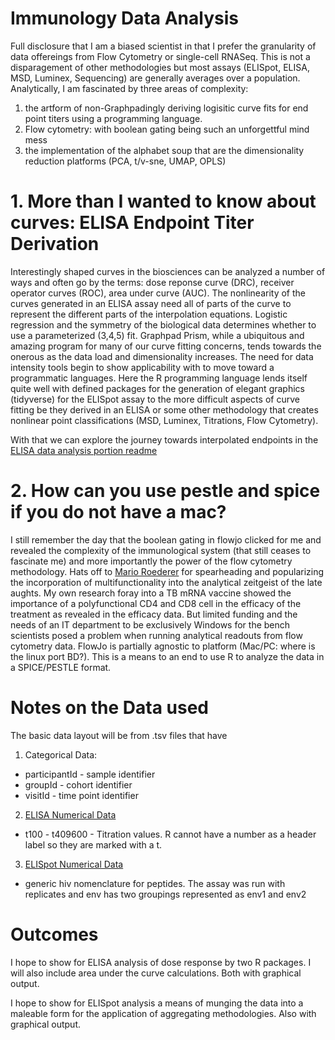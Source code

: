# Immunology Data Analysis

Full disclosure that I am a biased scientist in that I prefer the granularity of data offereings from Flow Cytometry or single-cell RNASeq. This is not a disparagement of other methodologies but most assays (ELISpot, ELISA, MSD, Luminex, Sequencing) are generally averages over a population. Analytically, I am fascinated by three areas of complexity: <br>
1. the artform of non-Graphpadingly deriving logisitic curve fits for end point titers using a programming language.<br>
2. Flow cytometry: with boolean gating being such an unforgettful mind mess
3. the implementation of the alphabet soup that are the dimensionality reduction platforms (PCA, t/v-sne, UMAP, OPLS)  


# 1. More than I wanted to know about curves: ELISA Endpoint Titer Derivation

Interestingly shaped curves in the biosciences can be analyzed a number of ways and often go by the terms: dose reponse curve (DRC), receiver operator curves (ROC), area under curve (AUC). The nonlinearity of the curves generated in an ELISA assay need all of parts of the curve to represent the different parts of the interpolation equations. Logistic regression and the symmetry of the biological data determines whether to use a parameterized (3,4,5) fit.  Graphpad Prism, while a ubiquitous and amazing program for many of our curve fitting concerns, tends towards the onerous as the data load and dimensionality increases. The need for data intensity tools begin to show applicability with to move toward a programmatic languages. Here the R programming language lends itself quite well with defined packages for the generation of elegant graphics (tidyverse) for the ELISpot assay to the more difficult aspects of curve fitting be they derived in an ELISA or some other methodology that creates nonlinear point classifications (MSD, Luminex, Titrations, Flow Cytometry).

With that we can explore the journey towards interpolated endpoints in the [ELISA data analysis portion readme](https://github.com/aaronjwilson/immuno_data_analysis/blob/master/ELISA_DRC.md)

# 2. How can you use pestle and spice if you do not have a mac?

I still remember the day that the boolean gating in flowjo clicked for me and revealed the complexity of the immunological system (that still ceases to fascinate me) and more importantly the power of the flow cytometry methodology. Hats off to [Mario Roederer](https://www.drmr.com/) for spearheading and popularizing the incorporation of multifunctionality into the analytical zeitgeist of the late aughts. My own research foray into a TB mRNA vaccine showed the importance of a polyfunctional CD4 and CD8 cell in the efficacy of the treatment as revealed in the efficacy data. But limited funding and the needs of an IT department to be exclusively Windows for the bench scientists posed a problem when running analytical readouts from flow cytometry data.  FlowJo is partially agnostic to platform (Mac/PC: where is the linux port BD?). This is a means to an end to use R to analyze the data in a SPICE/PESTLE format. 



# Notes on the Data used

The basic data layout will be from .tsv files that have 

1. Categorical Data:
  * participantId - sample identifier
  * groupId - cohort identifier
  * visitId - time point identifier
2. [ELISA Numerical Data](https://github.com/aaronjwilson/immuno_data_analysis/blob/master/data/elisa.tsv)
  * t100 - t409600 - Titration values. R cannot have a number as a header label so they are marked with a t.
3. [ELISpot Numerical Data](https://github.com/aaronjwilson/immuno_data_analysis/blob/master/data/elispot.tsv)
  * generic hiv nomenclature for peptides.  The assay was run with replicates and env has two groupings represented as env1 and env2
 
# Outcomes 

I hope to show for ELISA analysis of dose response by two R packages.  I will also include area under the curve calculations. Both with graphical output.

I hope to show for ELISpot analysis a means of munging the data into a maleable form for the application of aggregating methodologies.  Also with graphical output.  

